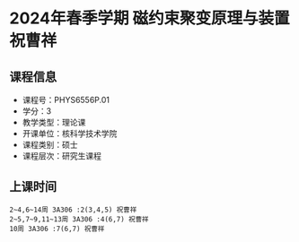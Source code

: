 # 2024年春季学期 磁约束聚变原理与装置 祝曹祥






## 课程信息

- 课程号：PHYS6556P.01
- 学分：3
- 教学类型：理论课
- 开课单位：核科学技术学院
- 课程类别：硕士
- 课程层次：研究生课程

## 上课时间

```
2~4,6~14周 3A306 :2(3,4,5) 祝曹祥
2~5,7~9,11~13周 3A306 :4(6,7) 祝曹祥
10周 3A306 :7(6,7) 祝曹祥
```

